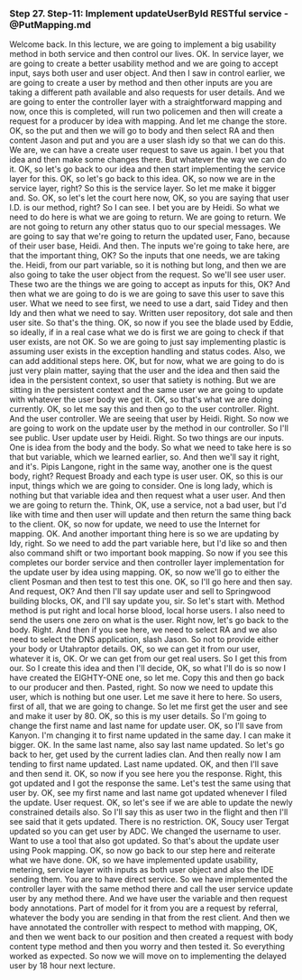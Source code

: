 ### Step 27. Step-11: Implement updateUserById RESTful service - @PutMapping.md
 Welcome back.  In this lecture, we are going to implement a big usability method in both service and then control  our lives.  OK.  In service layer, we are going to create a better usability method and we are going to accept input,  says both user and user object.  And then I saw in control earlier, we are going to create a user by method and then other inputs are  you are taking a different path available and also requests for user details.  And we are going to enter the controller layer with a straightforward mapping and now, once this is  completed, will run two policemen and then will create a request for a producer by idea with mapping.  And let me change the store.  OK, so the put and then we will go to body and then select RA and then content Jason and put and you  are a user slash idy so that we can do this.  We are, we can have a create user request to save us again.  I bet you that idea and then make some changes there.  But whatever the way we can do it.  OK, so let's go back to our idea and then start implementing the service layer for this.  OK, so let's go back to this idea.  OK, so now we are in the service layer, right?  So this is the service layer.  So let me make it bigger and.  So.  OK, so let's let the court here now, OK, so  you are saying that user I.D. is our method, right?  So I can see.  I bet you are by Heidi.  So what we need to do here is what we are going to return.  We are going to return.  We are not going to return any other status quo to our special messages.  We are going to say that we're going to return the updated user, Fano, because of their user base,  Heidi.  And then.  The inputs we're going to take here, are that the important thing, OK?  So the inputs that one needs, we are taking the.  Heidi, from our part variable, so it is nothing but long, and then we are also going to take the  user object from the request.  So we'll see user user.  These two are the things we are going to accept as inputs for this, OK?  And then what we are going to do is we are going to save this user to save this user.  What we need to see first, we need to use a dart, said Tidey and then Idy and then what we need to  say.  Written user  repository, dot sale and then user site.  So that's the thing.  OK, so now if you see the blade used by Eddie, so ideally, if in a real case what we do is first  we are going to check if that user exists, are not OK.  So we are going to just say implementing plastic is assuming user exists in the exception handling and  status codes.  Also, we can add additional steps here.  OK, but for now, what we are going to do is just very plain matter, saying that the user and the  idea and then said the idea in the persistent context, so user that satiety is nothing.  But we are sitting in the persistent context and the same user we are going to update with whatever  the user body we get it.  OK, so that's what we are doing currently.  OK, so let me say this and then go to the user controller.  Right.  And the user controller.  We are seeing that user by Heidi.  Right.  So now we are going to work on the update user by the method in our controller.  So I'll see public.  User update user by Heidi.  Right.  So two things are our inputs.  One is idea from the body and the body.  So what we need to take here is so that but variable, which we learned earlier, so.  And then we'll say it right, and it's.  Pipis Langone, right in the same way, another one is the quest body, right?  Request Broady and each type is user user.  OK, so this is our input, things which we are going to consider.  One is long lady, which is nothing but that variable idea and then request what a user user.  And then we are going to return the.  Think, OK, use a service, not a bad user, but I'd like with time and then user will update and then  return the same thing back to the client.  OK, so now for update, we need to use the Internet for mapping.  OK.  And another important thing here is so we are updating by Idy, right.  So we need to add the part variable here, but I'd like so and then also command shift or two important  book mapping.  So now if you see this completes our border service and then controller layer implementation for the  update user by idea using mapping.  OK, so now we'll go to either the client Posman and then test to test this one.  OK, so I'll go here and then say.  And request, OK?  And then I'll say update user and sell to Springwood building blocks, OK, and I'll say update you,  sir.  So let's start with.  Method method is put right and local horse blood, local horse users.  I also need to send the users one zero on what is the user.  Right now, let's go back to the body.  Right.  And then if you see here, we need to select RA and we also need to select the DNS application, slash  Jason.  So not to provide either your body or Utahraptor details.  OK, so we can get it from our user, whatever it is, OK.  Or we can get from our get real users.  So I get this from our.  So I create this idea and then I'll decide, OK, so what I'll do is so now I have created the EIGHTY-ONE  one, so let me.  Copy this and then go back to our producer and then.  Pasted, right.  So now we need to update this user, which is nothing but one user.  Let me save it here to here.  So users, first of all, that we are going to change.  So let me first get the user and see and make it user by 80.  OK, so this is my user details.  So I'm going to change the first name and last name for update user.  OK, so I'll save from Kanyon.  I'm changing it to first name updated in the same day.  I can make it bigger.  OK.  In the same last name, also say last name updated.  So let's go back to her, get used by the current ladies clan.  And then really now I am tending to first name updated.  Last name updated.  OK, and then I'll save and then send it.  OK, so now if you see here you the response.  Right, this got updated and I got the response the same.  Let's test the same using that user by.  OK, see my first name and last name got updated whenever I filed the update.  User request.  OK, so let's see if we are able to update the newly constrained details also.  So I'll say this as user two in the flight and then I'll see said that it gets updated.  There is no restriction.  OK, Soucy user Tergat updated so you can get user by ADC.  We changed the username to user.  Want to use a tool that also got updated.  So that's about the update user using Pook mapping.  OK, so now go back to our step here and reiterate what we have done.  OK, so we have implemented update usability, metering, service layer with inputs as both user object  and also the IDE sending them.  You are to have direct service.  So we have implemented the controller layer with the same method there and call the user service update  user by any method there.  And we have user the variable and then request body annotations.  Part of model for it from you are a request by referral, whatever the body you are sending in that  from the rest client.  And then we have annotated the controller with respect to method with mapping, OK, and then we went  back to our position and then created a request with body content type method and then you worry and  then tested it.  So everything worked as expected.  So now we will move on to implementing the delayed user by 18 hour next lecture.      